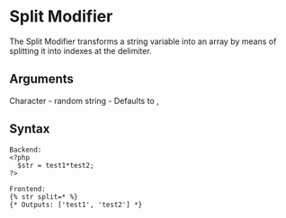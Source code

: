 Split Modifier
==================
The Split Modifier transforms a string variable into an array by means of splitting it into indexes at the delimiter.

Arguments
--------------
Character - random string - Defaults to ,

Syntax
--------------
```
Backend:
<?php
  $str = test1*test2;
?>

Frontend:
{% str split=* %}
{* Outputs: ['test1', 'test2'] *}
```